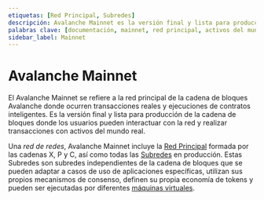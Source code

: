 ```yaml
---
etiquetas: [Red Principal, Subredes]
descripción: Avalanche Mainnet es la versión final y lista para producción de la cadena de bloques donde los usuarios pueden interactuar con la red y realizar transacciones con activos del mundo real.
palabras clave: [documentación, mainnet, red principal, activos del mundo real, construir en avalanche]
sidebar_label: Mainnet
---
```


# Avalanche Mainnet

El Avalanche Mainnet se refiere a la red principal de la cadena de bloques Avalanche donde ocurren transacciones reales y ejecuciones de contratos inteligentes. Es la versión final y lista para producción de la cadena de bloques donde los usuarios pueden interactuar con la red y realizar transacciones con activos del mundo real.

Una _red de redes_, Avalanche Mainnet incluye la [Red Principal](/learn/avalanche/avalanche-platform.md) formada por las cadenas X, P y C, así como todas las [Subredes](/learn/avalanche/subnets-overview.md) en producción. Estas Subredes son subredes independientes de la cadena de bloques que se pueden adaptar a casos de uso de aplicaciones específicas, utilizan sus propios mecanismos de consenso, definen su propia economía de tokens y pueden ser ejecutadas por diferentes [máquinas virtuales](docs/learn/avalanche/virtual-machines.md).